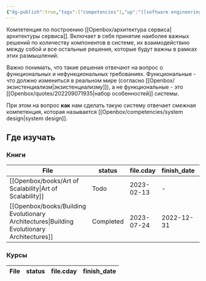 ```yaml
---
{"dg-publish":true,"tags":["competencies"],"up":"[[software engineering]]","date":"2023-01-14T13:31:40+04:00","modified_at":"2023-10-23T16:38:12+04:00","dg-path":"/competencies/software architecture.md","permalink":"/competencies/software-architecture/","dgPassFrontmatter":true}
---
```





Компетенция по построению [[Openbox/архитектура сервиса\|архитектуры сервиса]]. Включает в себя принятие наиболее важных решений по количеству компонентов в системе, их взаимодействию между собой и все остальные решения, которые будут важны в рамках этих размышлений.

Важно понимать, что такие решения отвечают на вопрос о функциональных и нефункциональных требованиях. Функциональные - что должно измениться в реальном мире (согласно [[Openbox/экзистенциализм\|экзистенциализму]]), а не функциональные - это [[Openbox/quotes/202209071935\|набор особенностей]] системы.

При этом на вопрос **как** нам сделать такую систему отвечает смежная компетенция, которая называется [[Openbox/competencies/system design\|system design]].


## Где изучать

### Книги

| File                                                                                          | status    | file.cday  | finish_date | книгодни         |
| --------------------------------------------------------------------------------------------- | --------- | ---------- | ----------- | ---------------- |
| [[Openbox/books/Art of Scalability\|Art of Scalability]]                                   | Todo      | 2023-02-13 | \-          | \-               |
| [[Openbox/books/Building Evolutionary Architectures\|Building Evolutionary Architectures]] | Completed | 2023-07-24 | 2022-12-31  | 4 months, 2 days |


### Курсы

| File | status | file.cday | finish_date |
| ---- | ------ | --------- | ----------- |

